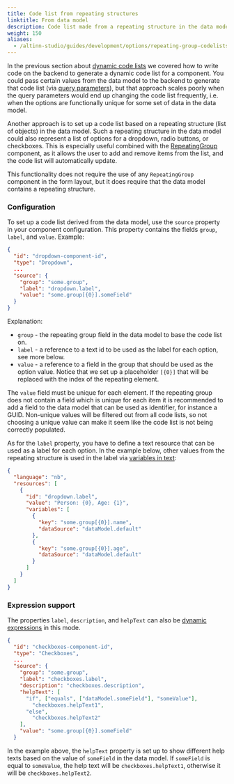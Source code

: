 ```yaml
---
title: Code list from repeating structures
linktitle: From data model
description: Code list made from a repeating structure in the data model
weight: 150
aliases:
  - /altinn-studio/guides/development/options/repeating-group-codelists
---
```


In the previous section about [dynamic code lists](/en/altinn-studio/v8/guides/development/options/sources/dynamic/) we covered how to write code on the backend to generate a dynamic code list for a component. You could pass certain values from the data model to the backend to generate that code list (via [query parameters](/en/altinn-studio/v8/guides/development/options/sources/dynamic#query-parameters)), but that approach scales poorly when the query parameters would end up changing the code list frequently, i.e. when the options are functionally unique for some set of data in the data model.

Another approach is to set up a code list based on a repeating structure (list of objects) in the data model. Such a repeating structure in the data model could also represent a list of options for a dropdown, radio buttons, or checkboxes. This is especially useful combined with the [RepeatingGroup](/en/altinn-studio/v8/reference/ux/fields/grouping/repeating/) component, as it allows the user to add and remove items from the list, and the code list will automatically update.

This functionality does not require the use of any `RepeatingGroup` component in the form layout, but it does require that the data model contains a repeating structure.

### Configuration

To set up a code list derived from the data model, use the `source` property in your component configuration.
This property contains the fields `group`, `label`, and `value`. Example:

```json {hl_lines=["5-9"]}
{
  "id": "dropdown-component-id",
  "type": "Dropdown",
  ...
  "source": {
    "group": "some.group",
    "label": "dropdown.label",
    "value": "some.group[{0}].someField"
  }
}
```

Explanation:

- `group` - the repeating group field in the data model to base the code list on.
- `label` - a reference to a text id to be used as the label for each option, see more below.
- `value` - a reference to a field in the group that should be used as the option value. Notice that we set up a placeholder `[{0}]` that will be replaced with the index of the repeating element.

The `value` field must be unique for each element. If the repeating group does not contain a field which is unique for each item it is recommended to add a field to the data model that can be used as identifier, for instance a GUID. Non-unique values will be filtered out from all code lists, so not choosing a unique value can make it seem like the code list is not being correctly populated.

As for the `label` property, you have to define a text resource that can be used as a label for each option.
In the example below, other values from the repeating structure is used in the label via [variables in text](/en/altinn-studio/v8/reference/ux/texts):

```json
{
  "language": "nb",
  "resources": [
    {
      "id": "dropdown.label",
      "value": "Person: {0}, Age: {1}",
      "variables": [
        {
          "key": "some.group[{0}].name",
          "dataSource": "dataModel.default"
        },
        {
          "key": "some.group[{0}].age",
          "dataSource": "dataModel.default"
        }
      ]
    }
  ]
}
```

### Expression support

The properties `label`, `description`, and `helpText` can also be [dynamic expressions](/en/altinn-studio/v8/guides/development/dynamics/) in this mode.

```json {hl_lines=["9-14"]}
{
  "id": "checkboxes-component-id",
  "type": "Checkboxes",
  ...
  "source": {
    "group": "some.group",
    "label": "checkboxes.label",
    "description": "checkboxes.description",
    "helpText": [
      "if", ["equals", ["dataModel.someField"], "someValue"],
        "checkboxes.helpText1",
      "else",
        "checkboxes.helpText2"
    ],
    "value": "some.group[{0}].someField"
  }
```

In the example above, the `helpText` property is set up to show different help texts based on the value
of `someField` in the data model. If `someField` is equal to `someValue`, the help text will
be `checkboxes.helpText1`, otherwise it will be `checkboxes.helpText2`.